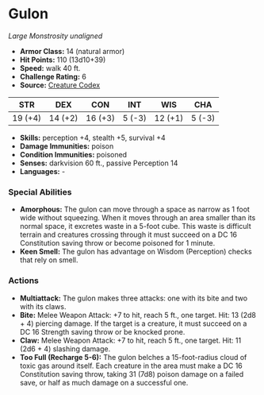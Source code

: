 # Gulon

*Large* *Monstrosity* *unaligned*

- **Armor Class:** 14 (natural armor)
- **Hit Points:** 110 (13d10+39)
- **Speed:** walk 40 ft.
- **Challenge Rating:** 6
- **Source:** [Creature Codex](https://koboldpress.com/kpstore/product/creature-codex-for-5th-edition-dnd/)

| STR | DEX | CON | INT | WIS | CHA |
| --- | --- | --- | --- | --- | --- |
| 19 (+4) | 14 (+2) | 16 (+3) | 5 (-3) | 12 (+1) | 5 (-3) |

- **Skills:** perception +4, stealth +5, survival +4
- **Damage Immunities:** poison
- **Condition Immunities:** poisoned
- **Senses:** darkvision 60 ft., passive Perception 14
- **Languages:** -
### Special Abilities
- **Amorphous:** The gulon can move through a space as narrow as 1 foot wide without squeezing. When it moves through an area smaller than its normal space, it excretes waste in a 5-foot cube. This waste is difficult terrain and creatures crossing through it must succeed on a DC 16 Constitution saving throw or become poisoned for 1 minute.
- **Keen Smell:** The gulon has advantage on Wisdom (Perception) checks that rely on smell.
### Actions
- **Multiattack:** The gulon makes three attacks: one with its bite and two with its claws.
- **Bite:** Melee Weapon Attack: +7 to hit, reach 5 ft., one target. Hit: 13 (2d8 + 4) piercing damage. If the target is a creature, it must succeed on a DC 16 Strength saving throw or be knocked prone.
- **Claw:** Melee Weapon Attack: +7 to hit, reach 5 ft., one target. Hit: 11 (2d6 + 4) slashing damage.
- **Too Full (Recharge 5-6):** The gulon belches a 15-foot-radius cloud of toxic gas around itself. Each creature in the area must make a DC 16 Constitution saving throw, taking 31 (7d8) poison damage on a failed save, or half as much damage on a successful one.
